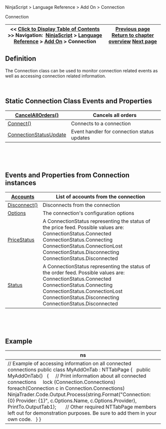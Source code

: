 ﻿


NinjaScript \> Language Reference \> Add On \> Connection






















Connection







| \<\< [Click to Display Table of Contents](connection_class.md) \>\> **Navigation:**     [NinjaScript](ninjascript.md) \> [Language Reference](language_reference_wip.md) \> [Add On](add_on.md) \> Connection | [Previous page](barsrequest_mergepolicy.md) [Return to chapter overview](add_on.md) [Next page](connection_cancelallorders.md) |
| --- | --- |











## Definition


The Connection class can be used to monitor connection related events as well as accessing connection related information.


 


## Static Connection Class Events and Properties




| [CancelAllOrders()](connection_cancelallorders.md) | Cancels all orders |
| --- | --- |
| [Connect()](connect.md) | Connects to a connection |
| [ConnectionStatusUpdate](connectionstatusupdate.md) | Event handler for connection status updates |



 


 


## Events and Properties from Connection instances




| [Accounts](account_class.md) | List of accounts from the connection |
| --- | --- |
| [Disconnect()](disconnect.md) | Disconnects from the connection |
| [Options](connections_options.md) | The connection's configuration options |
| [PriceStatus](connections_pricestatus.md) | A ConnectionStatus representing the status of the price feed. Possible values are:   ConnectionStatus.Connected ConnectionStatus.Connecting  ConnectionStatus.ConnectionLost ConnectionStatus.Disconnecting ConnectionStatus.Disconnected |
| [Status](connections_status.md) | A ConnectionStatus representing the status of the order feed. Possible values are:   ConnectionStatus.Connected ConnectionStatus.Connecting  ConnectionStatus.ConnectionLost ConnectionStatus.Disconnecting ConnectionStatus.Disconnected |



 


 


## Example




| ns |
| --- |
| // Example of accessing information on all connected connections public class MyAddOnTab : NTTabPage {    public MyAddOnTab()    {      // Print information about all connected connections      lock (Connection.Connections)        foreach(Connection c in Connection.Connections)            NinjaTrader.Code.Output.Process(string.Format("Connection: {0} Provider: {1}", c.Options.Name, c.Options.Provider), PrintTo.OutputTab1\);        // Other required NTTabPage members left out for demonstration purposes. Be sure to add them in your own code.    } } |









